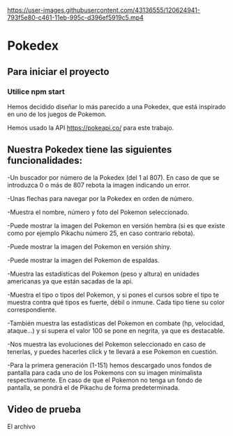 
https://user-images.githubusercontent.com/43136555/120624941-793f5e80-c461-11eb-995c-d396ef5919c5.mp4

# Pokedex

## Para iniciar el proyecto
### Utilice npm start

Hemos decidido diseñar lo más parecido a una Pokedex, que está inspirado en uno de los juegos de Pokemon.

Hemos usado la API https://pokeapi.co/ para este trabajo.

## Nuestra Pokedex tiene las siguientes funcionalidades:
-Un buscador por número de la Pokedex (del 1 al 807). En caso de que se introduzca 0 o más de 807 rebota la imagen indicando un error.

-Unas flechas para navegar por la Pokedex en orden de número.

-Muestra el nombre, número y foto del Pokemon seleccionado.

-Puede mostrar la imagen del Pokemon en versión hembra (si es que existe como por ejemplo Pikachu número 25, en caso contrario rebota).

-Puede mostrar la imagen del Pokemon en versión shiny.

-Puede mostrar la imagen del Pokemon de espaldas.

-Muestra las estadísticas del Pokemon (peso y altura) en unidades americanas ya que están sacadas de la api.

-Muestra el tipo o tipos del Pokemon, y si pones el cursos sobre el tipo te muestra contra qué tipos es fuerte, débil o inmune. Cada tipo tiene su color correspondiente.

-También muestra las estadísticas del Pokemon en combate (hp, velocidad, ataque...) y si supera el valor 100 se pone en negrita, ya que es destacable.

-Nos muestra las evoluciones del Pokemon seleccionado en caso de tenerlas, y puedes hacerles click y te llevará a ese Pokemon en cuestión. 

-Para la primera generación (1-151) hemos descargado unos fondos de pantalla para cada uno de los Pokemons con su imagen minimalista respectivamente. En caso de que el Pokemon no tenga un fondo de pantalla, se pondrá el de Pikachu de forma predeterminada.

## Video de prueba
El archivo
